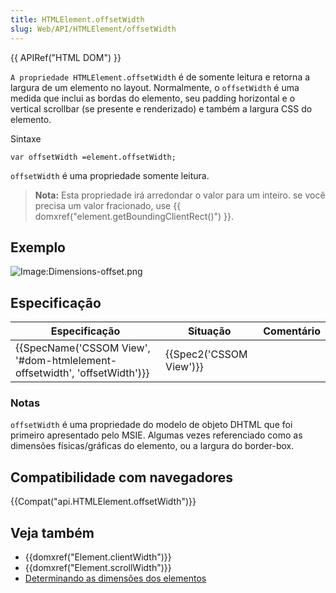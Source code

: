 ```yaml
---
title: HTMLElement.offsetWidth
slug: Web/API/HTMLElement/offsetWidth
---
```

{{ APIRef("HTML DOM") }}

`A propriedade HTMLElement.offsetWidth` é de somente leitura e retorna a largura de um elemento no layout. Normalmente, o `offsetWidth` é uma medida que inclui as bordas do elemento, seu padding horizontal e o vertical scrollbar (se presente e renderizado) e também a largura CSS do elemento.

Sintaxe

```
var offsetWidth =element.offsetWidth;
```

`offsetWidth` é uma propriedade somente leitura.

> **Nota:** Esta propriedade irá arredondar o valor para um inteiro. se você precisa um valor fracionado, use {{ domxref("element.getBoundingClientRect()") }}.

## Exemplo

![Image:Dimensions-offset.png](/@api/deki/files/186/=Dimensions-offset.png)

## Especificação

| Especificação                                                                                    | Situação                         | Comentário |
| ------------------------------------------------------------------------------------------------ | -------------------------------- | ---------- |
| {{SpecName('CSSOM View', '#dom-htmlelement-offsetwidth', 'offsetWidth')}} | {{Spec2('CSSOM View')}} |            |

### Notas

`offsetWidth` é uma propriedade do modelo de objeto DHTML que foi primeiro apresentado pelo MSIE. Algumas vezes referenciado como as dimensões físicas/gráficas do elemento, ou a largura do border-box.

## Compatibilidade com navegadores

{{Compat("api.HTMLElement.offsetWidth")}}

## Veja também

- {{domxref("Element.clientWidth")}}
- {{domxref("Element.scrollWidth")}}
- [Determinando as dimensões dos elementos](/pt-BR/docs/Determining_the_dimensions_of_elements)
